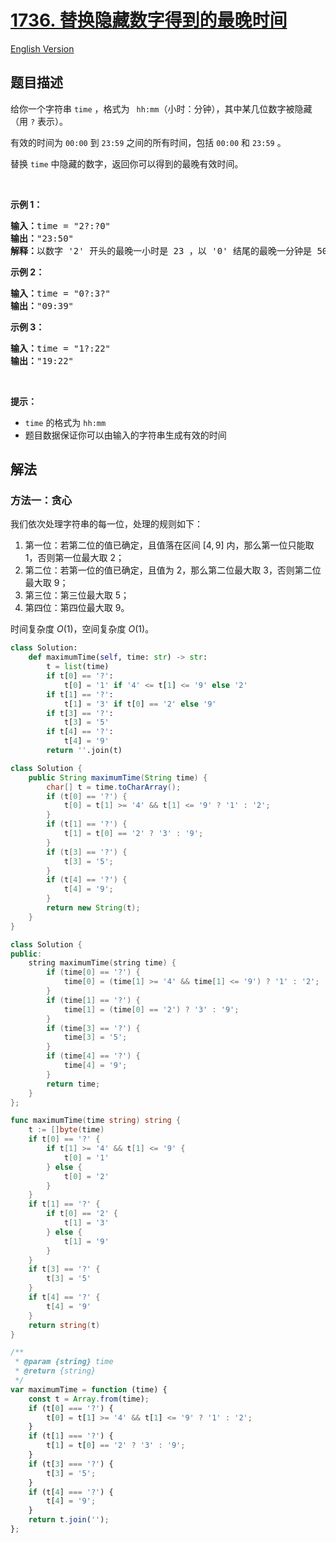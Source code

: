 # [1736. 替换隐藏数字得到的最晚时间](https://leetcode.cn/problems/latest-time-by-replacing-hidden-digits)

[English Version](/solution/1700-1799/1736.Latest%20Time%20by%20Replacing%20Hidden%20Digits/README_EN.md)

<!-- tags:贪心,字符串 -->

<!-- difficulty:简单 -->

## 题目描述

<!-- 这里写题目描述 -->

<p>给你一个字符串 <code>time</code> ，格式为 <code> hh:mm</code>（小时：分钟），其中某几位数字被隐藏（用 <code>?</code> 表示）。</p>

<p>有效的时间为 <code>00:00</code> 到 <code>23:59</code> 之间的所有时间，包括 <code>00:00</code> 和 <code>23:59</code> 。</p>

<p>替换 <code>time</code> 中隐藏的数字，返回你可以得到的最晚有效时间。</p>

<p> </p>

<p><strong>示例 1：</strong></p>

<pre>
<strong>输入：</strong>time = "2?:?0"
<strong>输出：</strong>"23:50"
<strong>解释：</strong>以数字 '2' 开头的最晚一小时是 23 ，以 '0' 结尾的最晚一分钟是 50 。
</pre>

<p><strong>示例 2：</strong></p>

<pre>
<strong>输入：</strong>time = "0?:3?"
<strong>输出：</strong>"09:39"
</pre>

<p><strong>示例 3：</strong></p>

<pre>
<strong>输入：</strong>time = "1?:22"
<strong>输出：</strong>"19:22"
</pre>

<p> </p>

<p><strong>提示：</strong></p>

<ul>
	<li><code>time</code> 的格式为 <code>hh:mm</code></li>
	<li>题目数据保证你可以由输入的字符串生成有效的时间</li>
</ul>

## 解法

### 方法一：贪心

我们依次处理字符串的每一位，处理的规则如下：

1. 第一位：若第二位的值已确定，且值落在区间 $[4, 9]$ 内，那么第一位只能取 $1$，否则第一位最大取 $2$；
1. 第二位：若第一位的值已确定，且值为 $2$，那么第二位最大取 $3$，否则第二位最大取 $9$；
1. 第三位：第三位最大取 $5$；
1. 第四位：第四位最大取 $9$。

时间复杂度 $O(1)$，空间复杂度 $O(1)$。

<!-- tabs:start -->

```python
class Solution:
    def maximumTime(self, time: str) -> str:
        t = list(time)
        if t[0] == '?':
            t[0] = '1' if '4' <= t[1] <= '9' else '2'
        if t[1] == '?':
            t[1] = '3' if t[0] == '2' else '9'
        if t[3] == '?':
            t[3] = '5'
        if t[4] == '?':
            t[4] = '9'
        return ''.join(t)
```

```java
class Solution {
    public String maximumTime(String time) {
        char[] t = time.toCharArray();
        if (t[0] == '?') {
            t[0] = t[1] >= '4' && t[1] <= '9' ? '1' : '2';
        }
        if (t[1] == '?') {
            t[1] = t[0] == '2' ? '3' : '9';
        }
        if (t[3] == '?') {
            t[3] = '5';
        }
        if (t[4] == '?') {
            t[4] = '9';
        }
        return new String(t);
    }
}
```

```cpp
class Solution {
public:
    string maximumTime(string time) {
        if (time[0] == '?') {
            time[0] = (time[1] >= '4' && time[1] <= '9') ? '1' : '2';
        }
        if (time[1] == '?') {
            time[1] = (time[0] == '2') ? '3' : '9';
        }
        if (time[3] == '?') {
            time[3] = '5';
        }
        if (time[4] == '?') {
            time[4] = '9';
        }
        return time;
    }
};
```

```go
func maximumTime(time string) string {
	t := []byte(time)
	if t[0] == '?' {
		if t[1] >= '4' && t[1] <= '9' {
			t[0] = '1'
		} else {
			t[0] = '2'
		}
	}
	if t[1] == '?' {
		if t[0] == '2' {
			t[1] = '3'
		} else {
			t[1] = '9'
		}
	}
	if t[3] == '?' {
		t[3] = '5'
	}
	if t[4] == '?' {
		t[4] = '9'
	}
	return string(t)
}
```

```js
/**
 * @param {string} time
 * @return {string}
 */
var maximumTime = function (time) {
    const t = Array.from(time);
    if (t[0] === '?') {
        t[0] = t[1] >= '4' && t[1] <= '9' ? '1' : '2';
    }
    if (t[1] === '?') {
        t[1] = t[0] == '2' ? '3' : '9';
    }
    if (t[3] === '?') {
        t[3] = '5';
    }
    if (t[4] === '?') {
        t[4] = '9';
    }
    return t.join('');
};
```

<!-- tabs:end -->

<!-- end -->
